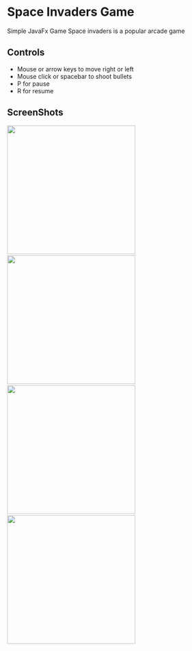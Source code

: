 # Space Invaders Game
Simple JavaFx Game
Space invaders is a popular arcade game

## Controls
  - Mouse or arrow keys to move right or left
  - Mouse click or spacebar to shoot bullets
  - P for pause
  - R for resume
## ScreenShots
<p>
<img src ="https://github.com/yashas-hm/Space_Invaders_JavaFX/blob/master/images/1.JPG" width="300">
&nbsp
<img src ="https://github.com/yashas-hm/Space_Invaders_JavaFX/blob/master/images/2.JPG" width="300">
&nbsp
<img src ="https://github.com/yashas-hm/Space_Invaders_JavaFX/blob/master/images/3.png" width="300">
&nbsp
<img src ="https://github.com/yashas-hm/Space_Invaders_JavaFX/blob/master/images/4.png" width="300">
</p>
